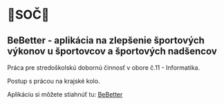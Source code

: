 # 🏫SOČ🏫

## BeBetter - aplikácia na zlepšenie športových výkonov u športovcov a športových nadšencov

Práca pre stredoškolskú dobornú činnosť v obore č.11 - Informatika.

Postup s prácou na krajské kolo.

Aplikáciu si môžete stiahnúť tu: [BeBetter](http://krovmat.eu)
